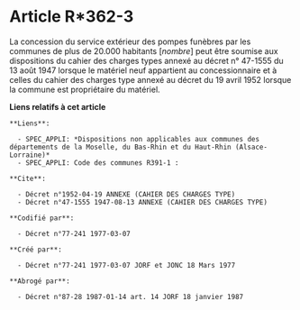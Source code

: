 # Article R*362-3

La concession du service extérieur des pompes funèbres par les communes de plus de 20.000 habitants [*nombre*] peut être
soumise aux dispositions du cahier des charges types annexé au décret n° 47-1555 du 13 août 1947 lorsque le matériel neuf
appartient au concessionnaire et à celles du cahier des charges type annexé au décret du 19 avril 1952 lorsque la commune est
propriétaire du matériel.

**Liens relatifs à cet article**

	**Liens**:

	  - SPEC_APPLI: *Dispositions non applicables aux communes des départements de la Moselle, du Bas-Rhin et du Haut-Rhin (Alsace-Lorraine)*
	  - SPEC_APPLI: Code des communes R391-1 :

	**Cite**:

	  - Décret n°1952-04-19 ANNEXE (CAHIER DES CHARGES TYPE)
	  - Décret n°47-1555 1947-08-13 ANNEXE (CAHIER DES CHARGES TYPE)

	**Codifié par**:

	  - Décret n°77-241 1977-03-07

	**Créé par**:

	  - Décret n°77-241 1977-03-07 JORF et JONC 18 Mars 1977

	**Abrogé par**:

	  - Décret n°87-28 1987-01-14 art. 14 JORF 18 janvier 1987
